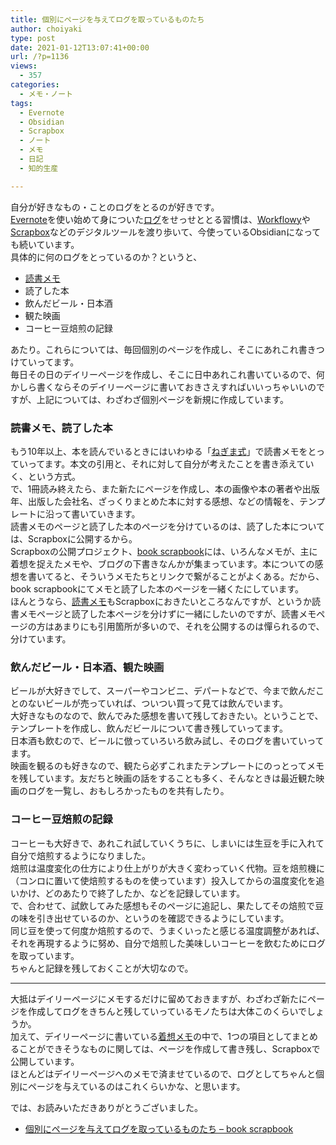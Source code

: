 ```yaml
---
title: 個別にページを与えてログを取っているものたち
author: choiyaki
type: post
date: 2021-01-12T13:07:41+00:00
url: /?p=1136
views:
  - 357
categories:
  - メモ・ノート
tags:
  - Evernote
  - Obsidian
  - Scrapbox
  - ノート
  - メモ
  - 日記
  - 知的生産

---
```

自分が好きなもの・ことのログをとるのが好きです。  
[Evernote][1]を使い始めて身についた[ログ][2]をせっせととる習慣は、[Workflowy][3]や[Scrapbox][4]などのデジタルツールを渡り歩いて、今使っているObsidianになっても続いています。  
具体的に何のログをとっているのか？というと、

  * [読書メモ][5]
  * 読了した本
  * 飲んだビール・日本酒
  * 観た映画
  * コーヒー豆焙煎の記録

あたり。これらについては、毎回個別のページを作成し、そこにあれこれ書きつけていってます。  
毎日その日のデイリーページを作成し、そこに日中あれこれ書いているので、何かしら書くならそのデイリーページに書いておきさえすればいいっちゃいいのですが、上記については、わざわざ個別ページを新規に作成しています。

### 読書メモ、読了した本

もう10年以上、本を読んでいるときにはいわゆる「[ねぎま式][6]」で読書メモをとっていってます。本文の引用と、それに対して自分が考えたことを書き添えていく、という方式。  
で、1冊読み終えたら、また新たにページを作成し、本の画像や本の著者や出版年、出版した会社名、ざっくりまとめた本に対する感想、などの情報を、テンプレートに沿って書いていきます。  
読書メモのページと読了した本のページを分けているのは、読了した本については、Scrapboxに公開するから。  
Scrapboxの公開プロジェクト、[book scrapbook][7]には、いろんなメモが、主に着想を捉えたメモや、ブログの下書きなんかが集まっています。本についての感想を書いてると、そういうメモたちとリンクで繋がることがよくある。だから、book scrapbookにてメモと読了した本のページを一緒くたにしています。  
ほんとうなら、[読書メモ][5]もScrapboxにおきたいところなんですが、というか読書メモページと読了した本ページを分けずに一緒にしたいのですが、読書メモページの方はあまりにも引用箇所が多いので、それを公開するのは憚られるので、分けています。

### 飲んだビール・日本酒、観た映画

ビールが大好きでして、スーパーやコンビニ、デパートなどで、今まで飲んだことのないビールが売っていれば、ついつい買って見ては飲んでいます。  
大好きなものなので、飲んでみた感想を書いて残しておきたい。ということで、テンプレートを作成し、飲んだビールについて書き残していってます。  
日本酒も飲むので、ビールに倣っていろいろ飲み試し、そのログを書いていってます。  
映画を観るのも好きなので、観たら必ずこれまたテンプレートにのっとってメモを残しています。友だちと映画の話をすることも多く、そんなときは最近観た映画のログを一覧し、おもしろかったものを共有したり。

### コーヒー豆焙煎の記録

コーヒーも大好きで、あれこれ試していくうちに、しまいには生豆を手に入れて自分で焙煎するようになりました。  
焙煎は温度変化の仕方により仕上がりが大きく変わっていく代物。豆を焙煎機に（コンロに置いて使焙煎するものを使っています）投入してからの温度変化を追いかけ、どのあたりで終了したか、などを記録しています。  
で、合わせて、試飲してみた感想もそのページに追記し、果たしてその焙煎で豆の味を引き出せているのか、というのを確認できるようにしています。  
同じ豆を使って何度か焙煎するので、うまくいったと感じる温度調整があれば、それを再現するように努め、自分で焙煎した美味しいコーヒーを飲むためにログを取っています。  
ちゃんと記録を残しておくことが大切なので。

* * *

大抵はデイリーページにメモするだけに留めておきますが、わざわざ新たにページを作成してログをきちんと残していっているモノたちは大体このくらいでしょうか。  
加えて、デイリーページに書いている[着想メモ][8]の中で、1つの項目としてまとめることができそうなものに関しては、ページを作成して書き残し、Scrapboxで公開しています。  
ほとんどはデイリーページへのメモで済ませているので、ログとしてちゃんと個別にページを与えているのはこれくらいかな、と思います。

では、お読みいただきありがとうございました。

  * [個別にページを与えてログを取っているものたち &#8211; book scrapbook][9]

 [1]: https://scrapbox.io/choiyaki-hondana/Evernote
 [2]: https://scrapbox.io/choiyaki-hondana/%E3%83%AD%E3%82%B0
 [3]: https://scrapbox.io/choiyaki-hondana/Workflowy
 [4]: https://scrapbox.io/choiyaki-hondana/Scrapbox
 [5]: https://scrapbox.io/choiyaki-hondana/%E8%AA%AD%E6%9B%B8%E3%83%A1%E3%83%A2
 [6]: https://scrapbox.io/choiyaki-hondana/%E3%81%AD%E3%81%8E%E3%81%BE%E5%BC%8F
 [7]: https://scrapbox.io/choiyaki-hondana/
 [8]: https://scrapbox.io/choiyaki-hondana/%E7%9D%80%E6%83%B3%E3%83%A1%E3%83%A2
 [9]: https://scrapbox.io/choiyaki-hondana/%E5%80%8B%E5%88%A5%E3%81%AB%E3%83%9A%E3%83%BC%E3%82%B8%E3%82%92%E4%B8%8E%E3%81%88%E3%81%A6%E3%83%AD%E3%82%B0%E3%82%92%E5%8F%96%E3%81%A3%E3%81%A6%E3%81%84%E3%82%8B%E3%82%82%E3%81%AE%E3%81%9F%E3%81%A1